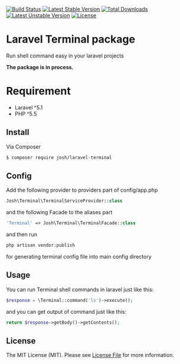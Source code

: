 [![Build Status](https://travis-ci.org/iamalirezaj/laravel-terminal.svg)](https://travis-ci.org/iamalirezaj/laravel-terminal)
[![Latest Stable Version](https://poser.pugx.org/josh/laravel-terminal/v/stable)](https://packagist.org/packages/josh/laravel-terminal)
[![Total Downloads](https://poser.pugx.org/josh/laravel-terminal/downloads)](https://packagist.org/packages/josh/laravel-terminal)
[![Latest Unstable Version](https://poser.pugx.org/josh/laravel-terminal/v/unstable)](//packagist.org/packages/josh/laravel-terminal)
[![License](https://poser.pugx.org/josh/laravel-terminal/license)](https://packagist.org/packages/josh/laravel-terminal)

# Laravel Terminal package
Run shell command easy in your laravel projects

**The package is in process.**

# Requirement
* Laravel ^5.1
* PHP ^5.5

## Install

Via Composer

``` bash
$ composer require josh/laravel-terminal
```

## Config

Add the following provider to providers part of config/app.php
``` php
Josh\Terminal\TerminalServiceProvider::class
```

and the following Facade to the aliases part
``` php
'Terminal' => Josh\Terminal\TerminalFacade::class
```

and then run
``` bash
php artisan vendor:publish
```
for generating terminal config file into main config directory

## Usage
You can run Terminal shell commands in laravel just like this:

```php
$response = \Terminal::command('ls')->execute();
```

and you can get output of command just like this:
```php
return $response->getBody()->getContents();
```

## License

The MIT License (MIT). Please see [License File](LICENSE.md) for more information.
